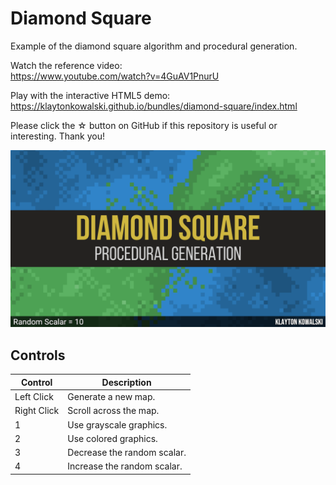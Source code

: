 # Diamond Square

Example of the diamond square algorithm and procedural generation.

Watch the reference video:  
https://www.youtube.com/watch?v=4GuAV1PnurU

Play with the interactive HTML5 demo:  
https://klaytonkowalski.github.io/bundles/diamond-square/index.html

Please click the ☆ button on GitHub if this repository is useful or interesting. Thank you!

![alt text](https://github.com/klaytonkowalski/example-diamond-square/blob/main/assets/thumbnail.png?raw=true)

## Controls

| Control | Description |
| ------- | ----------- |
| Left Click | Generate a new map. |
| Right Click | Scroll across the map. |
| 1 | Use grayscale graphics. |
| 2 | Use colored graphics. |
| 3 | Decrease the random scalar. |
| 4 | Increase the random scalar. |
